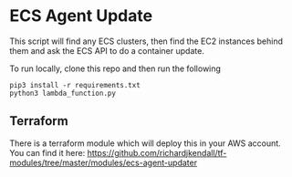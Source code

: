 # ECS Agent Update

This script will find any ECS clusters, then find the EC2 instances behind them and ask the ECS API to do a container update.

To run locally, clone this repo and then run the following

```
pip3 install -r requirements.txt
python3 lambda_function.py
```

## Terraform

There is a terraform module which will deploy this in your AWS account.  You can find it here: https://github.com/richardjkendall/tf-modules/tree/master/modules/ecs-agent-updater